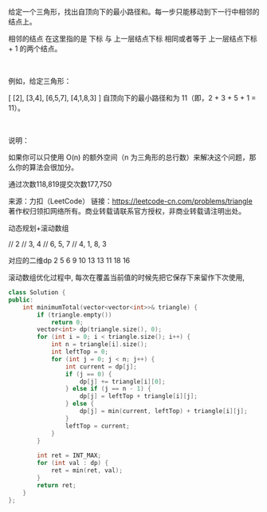 给定一个三角形，找出自顶向下的最小路径和。每一步只能移动到下一行中相邻的结点上。

相邻的结点 在这里指的是 下标 与 上一层结点下标 相同或者等于 上一层结点下标 + 1 的两个结点。

 

例如，给定三角形：

[
     [2],
    [3,4],
   [6,5,7],
  [4,1,8,3]
]
自顶向下的最小路径和为 11（即，2 + 3 + 5 + 1 = 11）。

 

说明：

如果你可以只使用 O(n) 的额外空间（n 为三角形的总行数）来解决这个问题，那么你的算法会很加分。

通过次数118,819提交次数177,750

来源：力扣（LeetCode）
链接：https://leetcode-cn.com/problems/triangle
著作权归领扣网络所有。商业转载请联系官方授权，非商业转载请注明出处。

动态规划+滚动数组

// 2
// 3, 4
// 6, 5, 7
// 4, 1, 8, 3

对应的二维dp
2
5 6
9 10 13
13 11 18 16 

滚动数组优化过程中, 每次在覆盖当前值的时候先把它保存下来留作下次使用, 

```cpp
class Solution {
public:
    int minimumTotal(vector<vector<int>>& triangle) {
        if (triangle.empty())
            return 0;
        vector<int> dp(triangle.size(), 0);
        for (int i = 0; i < triangle.size(); i++) {
            int n = triangle[i].size();
            int leftTop = 0;
            for (int j = 0; j < n; j++) {
                int current = dp[j];
                if (j == 0) {
                    dp[j] += triangle[i][0];
                } else if (j == n - 1) {
                    dp[j] = leftTop + triangle[i][j];
                } else {
                    dp[j] = min(current, leftTop) + triangle[i][j];
                }
                leftTop = current;
            }
        }
        
        int ret = INT_MAX;
        for (int val : dp) {
            ret = min(ret, val);
        }
        return ret;
    }
};
